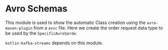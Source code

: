 # Avro Schemas

This module is used to show the automatic Class creation using the `avro-maven-plugin` from a `avsc` file.
Here we create the order request data type to be used by the `SpecificAvroSerde`.

`kotlin-kafka-streams` depends on this module.